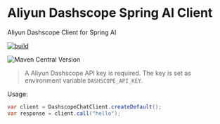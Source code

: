 # Aliyun Dashscope Spring AI Client

Aliyun Dashscope Client for Spring AI

[![build](https://github.com/JavaAIDev/spring-ai-dashscope-client/actions/workflows/build.yaml/badge.svg)](https://github.com/JavaAIDev/spring-ai-dashscope-client/actions/workflows/build.yaml)

![Maven Central Version](https://img.shields.io/maven-central/v/io.github.alexcheng1982/spring-ai-dashscope-client)


> A Aliyun Dashscope API key is required. The key is set as environment
> variable `DASHSCOPE_API_KEY`.

Usage:

```java
var client = DashscopeChatClient.createDefault();
var response = client.call("hello");
```